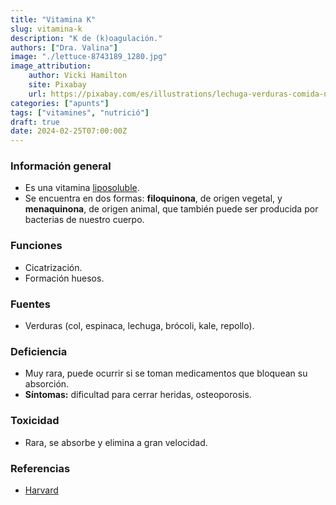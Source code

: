 ```yaml
---
title: "Vitamina K"
slug: vitamina-k
description: "K de (k)oagulación."
authors: ["Dra. Valina"]
image: "./lettuce-8743189_1280.jpg"
image_attribution:
    author: Vicki Hamilton
    site: Pixabay
    url: https://pixabay.com/es/illustrations/lechuga-verduras-comida-naturaleza-8743189/
categories: ["apunts"]
tags: ["vitamines", "nutrició"]
draft: true
date: 2024-02-25T07:00:00Z
---
```


### Información general
- Es una vitamina [liposoluble](../vitaminas-101).
- Se encuentra en dos formas: **filoquinona**, de origen vegetal, y **menaquinona**, de origen animal, que también puede ser producida por bacterias de nuestro cuerpo. 

### Funciones
- Cicatrización.
- Formación huesos.

### Fuentes
- Verduras (col, espinaca, lechuga, brócoli, kale, repollo).

### Deficiencia
- Muy rara, puede ocurrir si se toman medicamentos que bloquean su absorción.
- **Síntomas:** dificultad para cerrar heridas, osteoporosis.

### Toxicidad
- Rara, se absorbe y elimina a gran velocidad.


### Referencias

- [Harvard](https://www.hsph.harvard.edu/nutritionsource/vitamin-k/)
